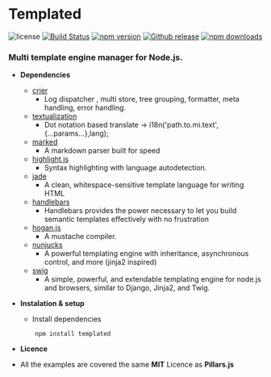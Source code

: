 # Templated

![license](https://img.shields.io/badge/license-MIT-blue.svg ) [![Build Status](https://img.shields.io/travis/pillarsjs/templated/master.svg)](https://travis-ci.org/pillarsjs/templated) [![npm version](https://img.shields.io/npm/v/templated.svg)](https://www.npmjs.com/package/templated) [![Github release](https://img.shields.io/github/release/pillarsjs/templated.svg)](https://github.com/pillarsjs/templated) [![npm downloads](https://img.shields.io/npm/dm/templated.svg)](https://www.npmjs.com/package/templated)

### Multi template engine manager for Node.js.


- **Dependencies**
  - [crier](https://www.npmjs.com/package/crier)
    - Log dispatcher , multi store, tree grouping, formatter, meta handling, error handling. 
  - [textualization](https://www.npmjs.com/package/textualization)
    - Dot notation based translate -&gt; i18n('path.to.mi.text',{...params...},lang); 
  - [marked](https://www.npmjs.com/package/marked)
    - A markdown parser built for speed   
  - [highlight.js](https://www.npmjs.com/package/highlight.js)
    - Syntax highlighting with language autodetection.
  - [jade](https://www.npmjs.com/package/jade)
    - A clean, whitespace-sensitive template language for writing HTML
  - [handlebars](https://www.npmjs.com/package/handlebars)
    - Handlebars provides the power necessary to let you build semantic templates effectively with no frustration 
  - [hogan.js](https://www.npmjs.com/package/hogan.js)
    - A mustache compiler.
  - [nunjucks](https://www.npmjs.com/package/nunjucks)
    - A powerful templating engine with inheritance, asynchronous control, and more (jinja2 inspired) 
  - [swig](https://www.npmjs.com/package/swig)
    - A simple, powerful, and extendable templating engine for node.js and browsers, similar to Django, Jinja2, and Twig. 


- **Instalation & setup**
	- Install dependencies
	```
		npm install templated
	```

- **Licence**
 - All the examples are covered the same **MIT** Licence as **Pillars.js**
